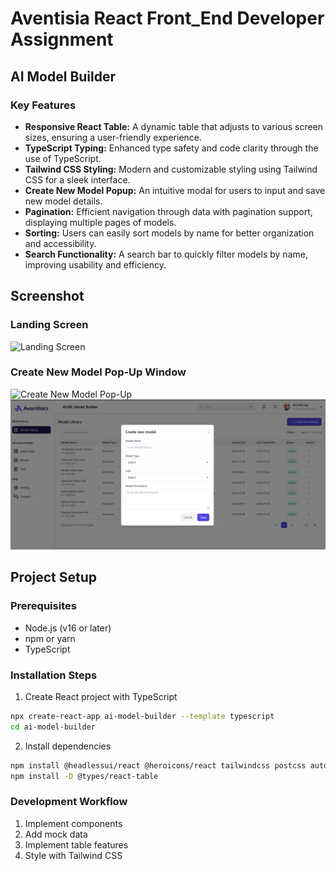 # Aventisia React Front_End Developer Assignment 

## AI Model Builder

### Key Features
- **Responsive React Table:** A dynamic table that adjusts to various screen sizes, ensuring a user-friendly experience.
- **TypeScript Typing:** Enhanced type safety and code clarity through the use of TypeScript.
- **Tailwind CSS Styling:** Modern and customizable styling using Tailwind CSS for a sleek interface.
- **Create New Model Popup:** An intuitive modal for users to input and save new model details.
- **Pagination:** Efficient navigation through data with pagination support, displaying multiple pages of models.
- **Sorting:** Users can easily sort models by name for better organization and accessibility.
- **Search Functionality:** A search bar to quickly filter models by name, improving usability and efficiency.


## Screenshot 

### Landing Screen
![Landing Screen]('../assets/aibuilder.png')

### Create New Model Pop-Up Window
![Create New Model Pop-Up](https://i.postimg.cc/PqZVXwKH/image.png)
![alt text](image.png)

## Project Setup

### Prerequisites
- Node.js (v16 or later)
- npm or yarn
- TypeScript

### Installation Steps
1. Create React project with TypeScript
```bash
npx create-react-app ai-model-builder --template typescript
cd ai-model-builder
```

2. Install dependencies
```bash
npm install @headlessui/react @heroicons/react tailwindcss postcss autoprefixer react-table
npm install -D @types/react-table
```

### Development Workflow
1. Implement components
2. Add mock data
3. Implement table features
4. Style with Tailwind CSS
```